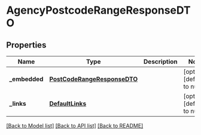 # AgencyPostcodeRangeResponseDTO
## Properties

Name | Type | Description | Notes
------------ | ------------- | ------------- | -------------
**\_embedded** | [**PostCodeRangeResponseDTO**](PostCodeRangeResponseDTO.md) |  | [optional] [default to null]
**\_links** | [**DefaultLinks**](DefaultLinks.md) |  | [optional] [default to null]

[[Back to Model list]](../README.md#documentation-for-models) [[Back to API list]](../README.md#documentation-for-api-endpoints) [[Back to README]](../README.md)

